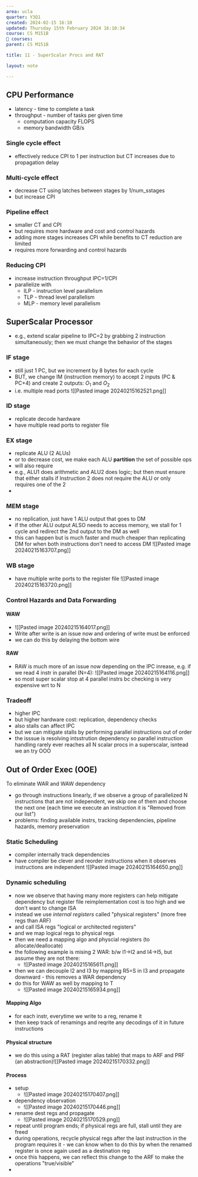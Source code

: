 ```yaml
---
area: ucla
quarter: Y3Q1
created: 2024-02-15 16:10
updated: Thursday 15th February 2024 16:10:34
course: CS M151B
📕 courses:
parent: CS M151B

title: 11 - SuperScalar Procs and RAT

layout: note

---
```

## CPU Performance
- latency - time to complete a task
- throughput - number of tasks per given time
	- computation capacity FLOPS
	- memory bandwidth GB/s
### Single cycle effect
- effectively reduce CPI to 1 per instruction but CT increases due to propagation delay
### Multi-cycle effect
- decrease CT using latches between stages by 1/num_sstages
- but increase CPI
### Pipeline effect
- smaller CT and CPI
- but requires more hardware and cost and control hazards
- adding more stages increases CPI while benefits to CT reduction are limited
- requires more forwarding and control hazards
### Reducing CPI
- increase instruction throughput IPC=1/CPI
- parallelize with
	- ILP - instruction level parallelism
	- TLP - thread level parallelism
	- MLP - memory level parallelism
## SuperScalar Processor
- e.g., extend scalar pipeline to IPC=2 by grabbing 2 instruction simultaneously; then we must change the behavior of the stages
### IF stage
- still just 1 PC, but we increment by 8 bytes for each cycle
- BUT, we change IM (instruction memory) to accept 2 inputs (PC & PC+4) and create 2 outputs: $O_1$ and $O_2$
- i.e. multiple read ports ![[Pasted image 20240215162521.png]]
### ID stage
- replicate decode hardware
- have multiple read ports to register file
### EX stage
- replicate ALU (2 ALUs)
- or to decrease cost, we make each ALU **partition** the set of possible ops
- will also require 
- e.g., ALU1 does arithmetic and ALU2 does logic; but then must ensure that either stalls if Instruction 2 does not require the ALU or only requires one of the 2
- 
### MEM stage
- no replication, just have 1 ALU output that goes to DM
- if the other ALU output ALSO needs to access memory, we stall for 1 cycle and redirect the 2nd output to the DM as well
- this can happen but is much faster and much cheaper than replicating DM for when both instructions don't need to access DM ![[Pasted image 20240215163707.png]]
### WB stage
- have multiple write ports to the register file ![[Pasted image 20240215163720.png]]
### Control Hazards and Data Forwarding
#### WAW
- ![[Pasted image 20240215164017.png]]
- Write after write is an issue now and ordering of write must be enforced
- we can do this by delaying the bottom wire
#### RAW
- RAW is much more of an issue now depending on the IPC inrease, e.g. if we read 4 instr in parallel (N=4): ![[Pasted image 20240215164116.png]]
- so most super scalar stop at 4 parallel instrs bc checking is very expensive wrt to N
### Tradeoff
- higher IPC
- but higher hardware cost: replication, dependency checks
- also stalls can affect IPC
- but we can mitigate stalls by performing parallel instructions out of order
- the isssue is resolving intsstrution dependency so parallel instruction handling rarely ever reaches all N scalar procs in a superscalar, isntead we an try OOO
## Out of Order Exec (OOE)
To eliminate WAR and WAW dependency
- go through instructions linearly, if we observe a group of parallelized N instructions that are not independent, we skip one of them and choose the next one (each time we execute an instruction it is "Removed from our list")
- problems: finding available instrs, tracking dependencies, pipeline hazards, memory preservation
### Static Scheduling
- compiler internally track dependencies
- have compiler be clever and reorder instructions when it observes instructions are independent ![[Pasted image 20240215164650.png]]
### Dynamic scheduling
- now we observe that having many more registers can help mitigate dependency but register file reimplementation cost is too high and we don't want to change ISA
- instead we use *internal registers* called "physical registers" (more free regs than ARF)
- and call ISA regs "logical or architected registers"
- and we map logical regs to physical regs
- then we need a mapping algo and physcial registers (to allocate/deallocate)
- the following example is mising 2 WAR: b/w I1->I2 and I4->I5, but assume they are not there: 
	- ![[Pasted image 20240215165611.png]]
- then we can decouple I2 and I3 by mapping R5=S in I3 and propagate downward - this removes a WAR dependency
- do this for WAW as well by mapping to T
	- ![[Pasted image 20240215165934.png]]
#### Mapping Algo
- for each instr, everytime we write to a reg, rename it
- then keep track of renamings and reqrite any decodings of it in future instructions
#### Physical structure
- we do this using a RAT (register alias table) that maps to ARF and PRF (an abstraction)![[Pasted image 20240215170332.png]]
#### Process
- setup
	- ![[Pasted image 20240215170407.png]]
- dependency observation
	- ![[Pasted image 20240215170446.png]]
- rename dest regs and propagate
	- ![[Pasted image 20240215170529.png]]
- repeat until program ends; if physical regs are full, stall until they are freed
- during operations, recycle physical regs after the last instruction in the program requires it - we can know when to do this by when the renamed register is once again used as a destination reg
- once this happens, we can reflect this change to the ARF to make the operations "true/visible"
- 